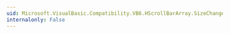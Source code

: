 ```yaml
---
uid: Microsoft.VisualBasic.Compatibility.VB6.HScrollBarArray.SizeChanged
internalonly: False
---
```

